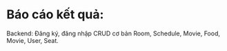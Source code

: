 # Báo cáo kết quả: 
Backend: Đăng ký, đăng nhập
CRUD cơ bản Room, Schedule, Movie, Food, Movie, User, Seat. 

